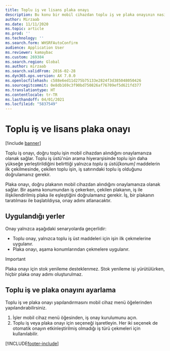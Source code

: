 ```yaml
---
title: Toplu iş ve lisans plaka onayı
description: Bu konu bir mobil cihazdan toplu iş ve plaka onayının nasıl ayarlanacağını ve uygulanacağını açıklamaktadır.
author: Mirzaab
ms.date: 11/11/2020
ms.topic: article
ms.prod: ''
ms.technology: ''
ms.search.form: WHSRFAutoConfirm
audience: Application User
ms.reviewer: kamaybac
ms.custom: 269384
ms.search.region: Global
ms.author: mirzaab
ms.search.validFrom: 2016-02-28
ms.dyn365.ops.version: AX 7.0.0
ms.openlocfilehash: c588e6ed11d275b75133e2824f3d385048050426
ms.sourcegitcommit: 0e8db169c3f90bd750826af76709ef5d621fd377
ms.translationtype: HT
ms.contentlocale: tr-TR
ms.lasthandoff: 04/01/2021
ms.locfileid: "5837549"
---
```

# <a name="batch-and-license-plate-confirmation"></a>Toplu iş ve lisans plaka onayı

[!include [banner](../includes/banner.md)]

Toplu iş onayı, doğru toplu işin mobil cihazdan alındığını onaylamanıza olanak sağlar. Toplu iş üstü'nün arama hiyerarşisinde toplu işin daha yükseğe yerleştirildiğini belirttiği yalnızca *toplu iş üstü\[konum\]* maddelerin ilk çekilmesinde, çekilen toplu işin, iş satırındaki toplu iş olduğunu doğrulamanız gerekir.

Plaka onayı, doğru plakanın mobil cihazdan alındığını onaylamanıza olanak sağlar. Bir aşama konumundan iş çekerken, çekilen plakanın, iş ile ilişkilendirilmiş plaka ile eşleştiğini doğrulamanız gerekir. İş, bir plakanın taratılması ile başlatıldıysa, onay adımı atlanacaktır.

## <a name="where-it-applies"></a>Uygulandığı yerler

Onay yalnızca aşağıdaki senaryolarda geçerlidir:

- Toplu onay, yalnızca toplu iş üst maddeleri için işin ilk çekmelerine uygulanır.
- Plaka onayı, aşama konumlarından çekmelere uygulanır.

> [!IMPORTANT]
> Plaka onayı için stok yenileme desteklenmez. Stok yenileme işi yürütülürken, hiçbir plaka onay adımı oluşturulmaz.

## <a name="set-up-batch-and-license-plate-confirmation"></a>Toplu iş ve plaka onayını ayarlama

Toplu iş ve plaka onayı yapılandırmasını mobil cihaz menü öğelerinden yapılandırabilirsiniz.

1. İşler mobil cihaz menü öğesinden, iş onay kurulumunu açın.  
1. Toplu iş veya plaka onayı için seçeneği işaretleyin. Her iki seçenek de otomatik onayın etkinleştirilmiş olmadığı iş türü çekmeleri için kullanılabilir.  


[!INCLUDE[footer-include](../../includes/footer-banner.md)]
